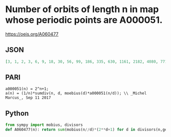 # Number of orbits of length n in map whose periodic points are A000051\.
https://oeis.org/A060477
## JSON
```JSON
[3, 1, 2, 3, 6, 9, 18, 30, 56, 99, 186, 335, 630, 1161, 2182, 4080, 7710, 14532, 27594, 52377, 99858, 190557, 364722, 698870, 1342176, 2580795, 4971008, 9586395, 18512790, 35790267, 69273666, 134215680, 260300986, 505286415, 981706806, 1908866960, 3714566310]
```
## PARI
```PARI
a000051(n) = 2^n+1;
a(n) = (1/n)*sumdiv(n, d, moebius(d)*a000051(n/d)); \\ _Michel Marcus_, Sep 11 2017
```
## Python
```Python
from sympy import mobius, divisors
def A060477(n): return sum(mobius(n//d)*(2**d+1) for d in divisors(n,generator=True))//n # _Chai Wah Wu_, Feb 03 2022
```
